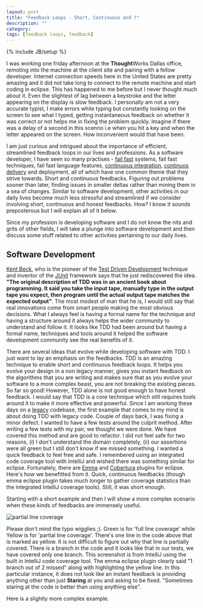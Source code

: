 ```yaml
---
layout: post
title: "Feedback Loops - Short, Continuous and ?"
description: ""
category: 
tags: [feedback loops, feedback]
---
```

{% include JB/setup %}

I was working one friday afternoon at the **Thought**Works Dallas office, remoting into the machine at the client site and pairing with a fellow developer. Internet connection speeds here in the United States are pretty amazing and it did not take long to connect to the remote machine and start coding in eclipse. This has happened to me before but I never thought much about it. Even the slightest of lag between a keystroke and the letter appearing on the display is slow feedback. I personally am not a very accurate typist, I make errors while typing but constantly looking on the screen to see what I typed, getting instantaneous feedback on whether it was correct or not helps me in fixing the problem quickly. Imagine if there was a delay of a second in this scenrio i.e when you hit a key and when the letter appeared on the screen. How inconvenient would that have been. 

I am just curious and intrigued about the importance of efficient, streamlined feedback loops in our lives and professions. As a software developer, I have seen so many practises - [fail fast][FF] systems, fail fast techniques, fail fast language features, [continuous integration][CI], [continuos delivery][CD] and deployment, all of which have one common theme that they strive towards. Short and continuous feedbacks. Figuring out problems sooner than later, finding issues in smaller deltas rather than mining them in a sea of changes. Similar to software development, other activities in our daily lives become much less stressful and streamlined if we consider involving short, continuous and honest feedbacks. How? I know it sounds preposterous but I will explain all of it below.

[FF]: http://en.wikipedia.org/wiki/Fail-fast
[CI]: http://martinfowler.com/articles/continuousIntegration.html
[CD]: http://en.wikipedia.org/wiki/Continuous_delivery

Since my profession is developing software and I do not know the nits and grits of other fields, I will take a plunge into software development and then discuss some stuff related to other activities pertaining to our daily lives. 

## Software Development

[Kent Beck][Kent], who is the pioneer of the [Test Driven Development][TDD] technique and inventor of the [JUnit][junit] framework says that he just rediscovered the idea. **"The original description of TDD was in an ancient book about programming. It said you take the input tape, manually type in the output tape you expect, then program until the actual output tape matches the expected output"**. The most modest of man that he is, I would still say that real innovations come from smart people making the most obvious decisions. What I always feel is having a formal name for the technique and having a structure around it always helps the wider community to understand and follow it. It looks like TDD had been around but having a formal name, techniques and tools around it helped the software development community see the real benefits of it. 

[TDD]: http://en.wikipedia.org/wiki/Test-driven_development
[Kent]: http://en.wikipedia.org/wiki/Kent_Beck
[junit]: https://github.com/KentBeck/junit

There are several ideas that evolve while developing software with TDD. I just want to lay an emphasis on the feedbacks. TDD is an amazing technique to enable short and continuous feedback loops. It helps you evolve your design in a non legacy manner, gives you instant feedback on the algorithms that you are writing and makes sure that as you evolve your software to a more complex beast, you are not breaking the existing pieces. So far so good! However, TDD alone is not good enough to have honest feedback. I would say that TDD is a core technique which still requires tools around it to make it more effective and powerful. Since I am working these days on a [legacy][legacy] codebase, the first example that comes to my mind is about doing TDD with legacy code. Couple of days back, I was fixing a minor defect. I wanted to have a few tests around the culprit method. After writing a few tests with my pair, we thought we were done. We have covered this method and are good to refactor. I did not feel safe for two reasons, (i) I don't understand the domain completely, (ii) our assertions were all green but  I still don't know if we missed something. I wanted a quick feedback to feel free and safe. I remembered using an integrated code coverage tool with IntelliJ and wished there was something similar for eclipse. Fortunately, there are [Emma][emma] and [Cobertura][cobertura] plugins for eclipse. Here's how we benefitted from it. Quick, continuous feedbacks (though emma eclipse plugin takes much longer to gather coverage statistics than the integrated IntelliJ coverage tools). Still, it was short enough.

[emma]: http://emma.sourceforge.net/
[cobertura]: http://cobertura.sourceforge.net/
[legacy]: http://hackerboss.com/legacy-code/

Starting with a short example and then I will show a more complex scenario when these kinds of feedbacks are immensely useful.

![partial line coverage][partial]

[partial]: ../../../../assets/images/partial-line-coverage.png

Please don't mind the typo wigglies ;). Green is for 'full line coverage' while Yellow is for 'partial line coverage'. There's one line in the code above that is marked as yellow. It is not difficult to figure out why that line is partially covered. There is a branch in the code and it looks like that in our tests, we have covered only one branch. This screenshot is from IntelliJ using the built in IntelliJ code coverage tool. The emma eclipse plugin clearly said "1 branch out of 2 missed" along with highlighting the yellow line. In this particular instance, it does not look like an instant feedback is providing anything other than just **Staring** at you and asking to be fixed. "Sometimes staring at the code is better than using anything else".

Here is a slightly more complex example.  
